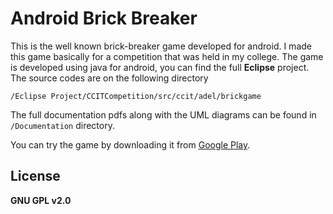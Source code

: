 Android Brick Breaker
======================

This is the well known brick-breaker game developed for android. I made this game basically for a competition that was held in my college. The game is developed using java for android, you can find the full **Eclipse** project. The source codes are on the following directory  

`/Eclipse Project/CCITCompetition/src/ccit/adel/brickgame`

The full documentation pdfs along with the UML diagrams can be found in `/Documentation`  directory.

You can try the game by downloading it from [Google Play](https://play.google.com/store/apps/details?id=ccit.adel.brickgame&hl=en).



License
-------


**GNU GPL v2.0**